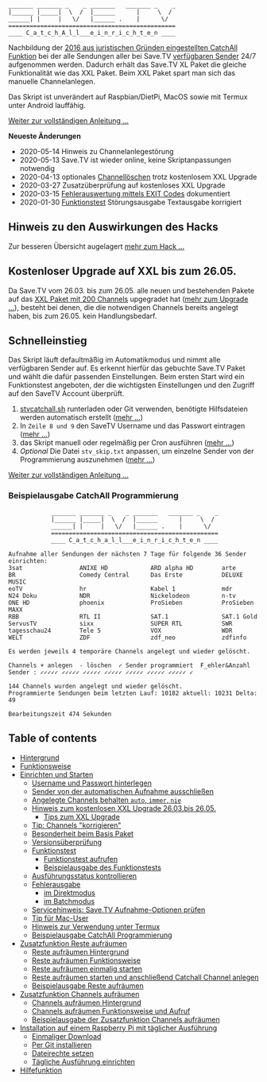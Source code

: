     _______ _______ _    _ _______   _______ _    _
    |______ |_____|  \  /  |______      |     \  /
    ______| |     |   \/   |______ .    |      \/  
    ===============================================
    ____ C_a_t_c_h_A_l_l___e_i_n_r_i_c_h_t_e_n ____

Nachbildung der [2016 aus juristischen Gründen eingestellten CatchAll Funktion](https://tv-forum.info/viewtopic.php?f=33&t=619) bei der alle Sendungen aller bei Save.TV [verfügbaren Sender](https://hilfe.save.tv/Knowledgebase/50080/Senderliste) 24/7 aufgenommen werden. Dadurch erhält das Save.TV XL Paket die gleiche Funktionalität wie das XXL Paket. Beim XXL Paket spart man sich das manuelle Channelanlegen.

Das Skript ist unverändert auf Raspbian/DietPi, MacOS sowie mit Termux unter Android lauffähig.  

[Weiter zur vollständigen Anleitung ...](README-ext.md#table-of-contents)

**Neueste Änderungen**
  * 2020-05-14 Hinweis zu Channelanlegestörung
  * 2020-05-13 Save.TV ist wieder online, keine Skriptanpassungen notwendig
  * 2020-04-13 optionales [Channellöschen](README-ext.md#tips-zum-xxl-upgrade) trotz kostenlosem XXL Upgrade
  * 2020-03-27 Zusatzüberprüfung auf kostenloses XXL Upgrade	
  * 2020-03-15 [Fehlerauswertung mittels EXIT Codes](README-ext.md#im-batchmodus) dokumentiert
  * 2020-01-30 [Funktionstest](README-ext.md#funktionstest) Störungsausgabe Textausgabe korrigiert

## Hinweis zu den Auswirkungen des Hacks
Zur besseren Übersicht augelagert [mehr zum Hack …](stvhack042020.md)

## Kostenloser Upgrade auf XXL bis zum 26.05.
Da Save.TV vom 26.03. bis zum 26.05. alle neuen und bestehenden Pakete auf das [XXL Paket mit 200 Channels](https://www.save.tv/lp-sah) upgegradet hat ([mehr zum Upgrade …](README-ext.md#hinweis-zum-kostenlosen-xxl-upgrade-2603bis-2605)), besteht bei denen, die die notwendigen Channels bereits angelegt haben, bis zum 26.05. kein Handlungsbedarf.

## Schnelleinstieg
Das Skript läuft defaultmäßig im Automatikmodus und nimmt alle verfügbaren Sender auf. Es erkennt hierfür das gebuchte Save.TV Paket und wählt die dafür passenden Einstellungen. Beim ersten Start wird ein Funktionstest angeboten, der die wichtigsten Einstellungen und den Zugriff auf den SaveTV Account überprüft.
1. [stvcatchall.sh](https://raw.githubusercontent.com/einstweilen/stv-catchall/master/stvcatchall.sh) runterladen oder Git verwenden, benötigte Hilfsdateien werden automatisch erstellt ([mehr …](README-ext.md#einmaliger-download))
2. In `Zeile 8 und 9` den SaveTV Username und das Passwort eintragen ([mehr …](README-ext.md#username-und-passwort-hinterlegen))
3. das Skript manuell oder regelmäßig per Cron ausführen ([mehr …](README-ext.md#t%C3%A4gliche-ausf%C3%BChrung-einrichten))
4. *Optional* Die Datei `stv_skip.txt` anpassen, um einzelne Sender von der Programmierung auszunehmen ([mehr …](README-ext.md#sender-von-der-automatischen-aufnahme-ausschlie%C3%9Fen))

[Weiter zur vollständigen Anleitung ...](README-ext.md#table-of-contents)

### Beispielausgabe CatchAll Programmierung
                _______ _______ _    _ _______   _______ _    _
                |______ |_____|  \  /  |______      |     \  /
                ______| |     |   \/   |______ .    |      \/ 
                ===============================================
                ____ C_a_t_c_h_a_l_l___e_i_n_r_i_c_h_t_e_n ____
		
	Aufnahme aller Sendungen der nächsten 7 Tage für folgende 36 Sender einrichten:
	3sat                ANIXE HD            ARD alpha HD        arte               
	BR                  Comedy Central      Das Erste           DELUXE MUSIC       
	eoTV                hr                  Kabel 1             mdr                
	N24 Doku            NDR                 Nickelodeon         n-tv               
	ONE HD              phoenix             ProSieben           ProSieben MAXX     
	RBB                 RTL II              SAT.1               SAT.1 Gold         
	ServusTV            sixx                SUPER RTL           SWR                
	tagesschau24        Tele 5              VOX                 WDR                
	WELT                ZDF                 zdf_neo             zdfinfo            
                                                                               
	Es werden jeweils 4 temporäre Channels angelegt und wieder gelöscht.
    
    Channels + anlegen  - löschen  ✓ Sender programmiert  F_ehler&Anzahl
    Sender : ✓✓✓✓✓ ✓✓✓✓✓ ✓✓✓✓✓ ✓✓✓✓✓ ✓✓✓✓✓ ✓✓✓✓✓ ✓✓✓✓✓ ✓ 

    144 Channels wurden angelegt und wieder gelöscht.
    Programmierte Sendungen beim letzten Lauf: 10182 aktuell: 10231 Delta: 49

    Bearbeitungszeit 474 Sekunden
## Table of contents
  * [Hintergrund](README-ext.md#hintergrund)
  * [Funktionsweise](README-ext.md#funktionsweise)
  * [Einrichten und Starten](README-ext.md#einrichten-und-starten)
    + [Username und Passwort hinterlegen](README-ext.md#username-und-passwort-hinterlegen)
    + [Sender von der automatischen Aufnahme ausschließen](README-ext.md#sender-von-der-automatischen-aufnahme-ausschlie%C3%9Fen)
    + [Angelegte Channels behalten `auto`, `immer`, `nie`](README-ext.md#angelegte-channels-behalten-auto-immer-nie)
    + [Hinweis zum kostenlosen XXL Upgrade 26.03.bis 26.05.](README-ext.md#hinweis-zum-kostenlosen-xxl-upgrade-2603bis-2605)
        + [Tips zum XXL Upgrade](README-ext.md#tips-zum-xxl-upgrade)    
    + [Tip: Channels "korrigieren"](README-ext.md#tip-channels-korrigieren)
    + [Besonderheit beim Basis Paket](README-ext.md#besonderheit-beim-basis-paket)
    + [Versionsüberprüfung](README-ext.md#Versions%C3%BCberpr%C3%BCfung)
    + [Funktionstest](README-ext.md#funktionstest)
        + [Funktionstest aufrufen](README-ext.md#funktionstest-aufrufen)
    	+ [Beispielausgabe des Funktionstests](README-ext.md#beispielausgabe-des-funktionstests)
    + [Ausführungsstatus kontrollieren](README-ext.md#ausf%C3%BChrungsstatus-kontrollieren)
    + [Fehlerausgabe](README-ext.md#fehler-w%C3%A4hrend-der-skriptausf%C3%BChrung)
        + [im Direktmodus](README-ext.md#im-direktmodus)
    	+ [im Batchmodus](README-ext.md#im-batchmodus)
    + [Servicehinweis: Save.TV Aufnahme-Optionen prüfen](README-ext.md#servicehinweis-savetv-aufnahme-optionen-pr%C3%BCfen)
    + [Tip für Mac-User](README-ext.md#tip-f%C3%BCr-mac-user)
    + [Hinweis zur Verwendung unter Termux](README-ext.md#hinweis-zur-verwendung-unter-termux)
    + [Beispielausgabe CatchAll Programmierung](README-ext.md#beispielausgabe-catchall-programmierung)
  * [Zusatzfunktion Reste aufräumen](README-ext.md#zusatzfunktion-reste-aufr%C3%A4umen)
    + [Reste aufräumen Hintergrund](README-ext.md#reste-aufr%C3%A4umen-hintergrund)
    + [Reste aufräumen Funktionsweise](README-ext.md#reste-aufr%C3%A4umen-funktionsweise)
    + [Reste aufräumen einmalig starten](README-ext.md#reste-aufr%C3%A4umen-einmalig-starten)
    + [Reste aufräumen starten und anschließend Catchall Channel anlegen](README-ext.md#reste-aufr%C3%A4umen-starten-und-anschlie%C3%9Fend-catchall-channel-anlegen)
    + [Beispielausgabe Reste aufräumen](README-ext.md#beispielausgabe-reste-aufr%C3%A4umen)
  * [Zusatzfunktion Channels aufräumen](README-ext.md#zusatzfunktion-channels-aufr%C3%A4umen)
    + [Channels aufräumen Hintergrund](README-ext.md#channels-aufr%C3%A4umen-hintergrund)
    + [Channels aufräumen Funktionsweise und Aufruf](README-ext.md#channels-aufr%C3%A4umen-funktionsweise-und-aufruf)
    + [Beispielausgabe der Zusatzfunktion Channels aufräumen](README-ext.md#beispielausgabe-der-zusatzfunktion-channels-aufr%C3%A4umen)
  * [Installation auf einem Raspberry Pi mit täglicher Ausführung](README-ext.md#installation-auf-einem-raspberry-pi-mit-t%C3%A4glicher-ausf%C3%BChrung)
    + [Einmaliger Download](README-ext.md#einmaliger-download)
    + [Per Git installieren](README-ext.md#per-git-installieren)
    + [Dateirechte setzen](README-ext.md#dateirechte-setzen)
    + [Tägliche Ausführung einrichten](README-ext.md#t%C3%A4gliche-ausf%C3%BChrung-einrichten)
  * [Hilfefunktion](README-ext.md#hilfefunktion)
